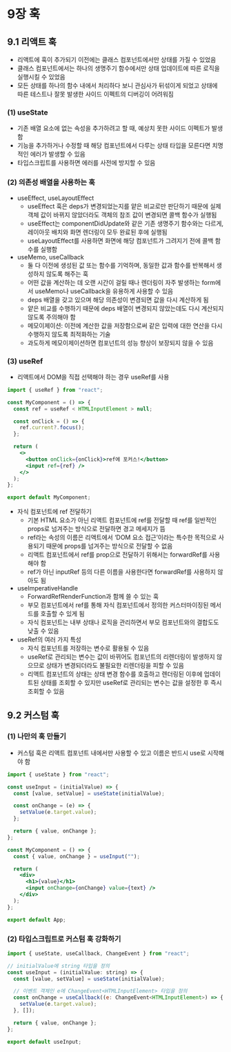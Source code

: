 # 9장 훅

## 9.1 리액트 훅

- 리액트에 훅이 추가되기 이전에는 클래스 컴포넌트에서만 상태를 가질 수 있었음
- 클래스 컴포넌트에서는 하나의 생명주기 함수에서만 상태 업데이트에 따른 로직을 실행시킬 수 있었음
- 모든 상태를 하나의 함수 내에서 처리하다 보니 관심사가 뒤섞이게 되었고 상태에 따른 테스트나 잘못 발생한 사이드 이펙트의 디버깅이 어려워짐

### (1) useState

- 기존 배열 요소에 없는 속성을 추가하려고 할 때, 예상치 못한 사이드 이펙트가 발생함
- 기능을 추가하거나 수정할 때 해당 컴포넌트에서 다루는 상태 타입을 모른다면 치명적인 에러가 발생할 수 있음
- 타입스크립트를 사용하면 에러를 사전에 방지할 수 있음

### (2) 의존성 배열을 사용하는 훅

- useEffect, useLayoutEffect
  - useEffect 훅은 deps가 변경되었는지를 얕은 비교로만 판단하기 때문에 실제 객체 값이 바뀌지 않았더라도 객체의 참조 값이 변경되면 콜백 함수가 실행됨
  - useEffect는 componentDidUpdate와 같은 기존 생명주기 함수와는 다르게, 레이아웃 배치와 화면 렌더링이 모두 완료된 후에 실행됨
  - useLayoutEffect를 사용하면 화면에 해당 컴포넌트가 그려지기 전에 콜백 함수를 실행함
- useMemo, useCallback
  - 둘 다 이전에 생성된 값 또는 함수를 기억하며, 동일한 값과 함수를 반복해서 생성하지 않도록 해주는 훅
  - 어떤 값을 계산하는 데 오랜 시간이 걸릴 때나 렌더링이 자주 발생하는 form에서 useMemo나 useCallback을 유용하게 사용할 수 있음
  - deps 배열을 갖고 있으며 해당 의존성이 변경되면 값을 다시 계산하게 됨
  - 얕은 비교를 수행하기 때문에 deps 배열이 변경되지 않았는데도 다시 계산되지 않도록 주의해야 함
  - 메모이제이션: 이전에 계산한 값을 저장함으로써 같은 입력에 대한 연산을 다시 수행하지 않도록 최적화하는 기술
  - 과도하게 메모이제이션하면 컴포넌트의 성능 향상이 보장되지 않을 수 있음

### (3) useRef

- 리액트에서 DOM을 직접 선택해야 하는 경우 useRef를 사용

```jsx
import { useRef } from "react";

const MyComponent = () => {
  const ref = useRef < HTMLInputElement > null;

  const onClick = () => {
    ref.current?.focus();
  };

  return (
    <>
      <button onClick={onClick}>ref에 포커스!</button>
      <input ref={ref} />
    </>
  );
};

export default MyComponent;
```

- 자식 컴포넌트에 ref 전달하기
  - 기본 HTML 요소가 아닌 리액트 컴포넌트에 ref를 전달할 때 ref를 일반적인 props로 넘겨주는 방식으로 전달하면 경고 메세지가 뜸
  - ref라는 속성의 이름은 리액트에서 ‘DOM 요소 접근’이라는 특수한 목적으로 사용되기 때문에 props를 넘겨주는 방식으로 전달할 수 없음
  - 리액트 컴포넌트에서 ref를 prop으로 전달하기 위해서는 forwardRef를 사용해야 함
  - ref가 아닌 inputRef 등의 다른 이름을 사용한다면 forwardRef를 사용하지 않아도 됨
- useImperativeHandle
  - ForwardRefRenderFunction과 함께 쓸 수 있는 훅
  - 부모 컴포넌트에서 ref를 통해 자식 컴포넌트에서 정의한 커스터마이징된 메서드를 호출할 수 있게 됨
  - 자식 컴포넌트는 내부 상태나 로직을 관리하면서 부모 컴포넌트와의 결합도도 낮출 수 있음
- useRef의 여러 가지 특성
  - 자식 컴포넌트를 저장하는 변수로 활용될 수 있음
  - useRef로 관리되는 변수는 값이 바뀌어도 컴포넌트의 리렌더링이 발생하지 않으므로 상태가 변경되더라도 불필요한 리렌더링을 피할 수 있음
  - 리액트 컴포넌트의 상태는 상태 변경 함수를 호출하고 렌더링된 이후에 업데이트된 상태를 조회할 수 있지만 useRef로 관리되는 변수는 값을 설정한 후 즉시 조회할 수 있음

## 9.2 커스텀 훅

### (1) 나만의 훅 만들기

- 커스텀 훅은 리액트 컴포넌트 내에서만 사용할 수 있고 이름은 반드시 use로 시작해야 함

```jsx
import { useState } from "react";

const useInput = (initialValue) => {
  const [value, setValue] = useState(initialValue);

  const onChange = (e) => {
    setValue(e.target.value);
  };

  return { value, onChange };
};

const MyComponent = () => {
  const { value, onChange } = useInput("");

  return (
    <div>
      <h1>{value}</h1>
      <input onChange={onChange} value={text} />
    </div>
  );
};

export default App;
```

### (2) 타입스크립트로 커스텀 훅 강화하기

```jsx
import { useState, useCallback, ChangeEvent } from "react";

// initialValue에 string 타입을 정의
const useInput = (initialValue: string) => {
  const [value, setValue] = useState(initialValue);

  // 이벤트 객체인 e에 ChangeEvent<HTMLInputElement> 타입을 정의
  const onChange = useCallback((e: ChangeEvent<HTMLInputElement>) => {
    setValue(e.target.value);
  }, []);

  return { value, onChange };
};

export default useInput;
```
